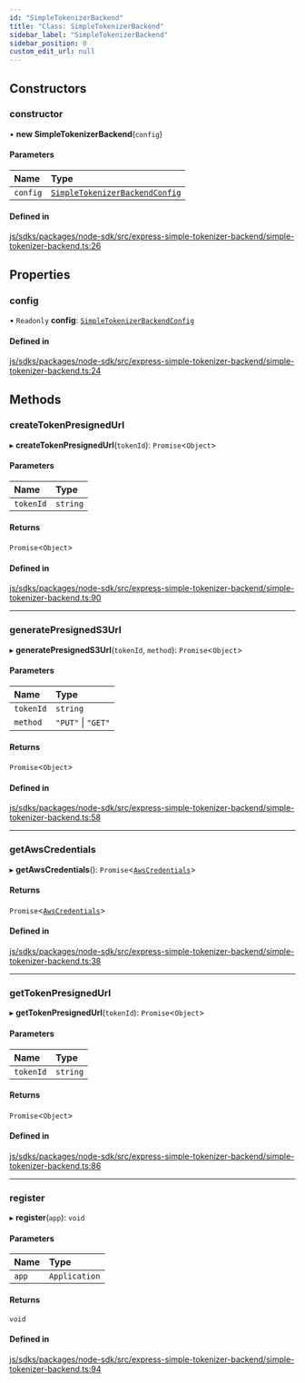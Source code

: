 ```yaml
---
id: "SimpleTokenizerBackend"
title: "Class: SimpleTokenizerBackend"
sidebar_label: "SimpleTokenizerBackend"
sidebar_position: 0
custom_edit_url: null
---
```


## Constructors

### constructor

• **new SimpleTokenizerBackend**(`config`)

#### Parameters

| Name | Type |
| :------ | :------ |
| `config` | [`SimpleTokenizerBackendConfig`](../interfaces/SimpleTokenizerBackendConfig.md) |

#### Defined in

[js/sdks/packages/node-sdk/src/express-simple-tokenizer-backend/simple-tokenizer-backend.ts:26](https://github.com/refinery-labs/lunasec-node-monorepo/blob/f02fbb0/js/sdks/packages/node-sdk/src/express-simple-tokenizer-backend/simple-tokenizer-backend.ts#L26)

## Properties

### config

• `Readonly` **config**: [`SimpleTokenizerBackendConfig`](../interfaces/SimpleTokenizerBackendConfig.md)

#### Defined in

[js/sdks/packages/node-sdk/src/express-simple-tokenizer-backend/simple-tokenizer-backend.ts:24](https://github.com/refinery-labs/lunasec-node-monorepo/blob/f02fbb0/js/sdks/packages/node-sdk/src/express-simple-tokenizer-backend/simple-tokenizer-backend.ts#L24)

## Methods

### createTokenPresignedUrl

▸ **createTokenPresignedUrl**(`tokenId`): `Promise`<`Object`\>

#### Parameters

| Name | Type |
| :------ | :------ |
| `tokenId` | `string` |

#### Returns

`Promise`<`Object`\>

#### Defined in

[js/sdks/packages/node-sdk/src/express-simple-tokenizer-backend/simple-tokenizer-backend.ts:90](https://github.com/refinery-labs/lunasec-node-monorepo/blob/f02fbb0/js/sdks/packages/node-sdk/src/express-simple-tokenizer-backend/simple-tokenizer-backend.ts#L90)

___

### generatePresignedS3Url

▸ **generatePresignedS3Url**(`tokenId`, `method`): `Promise`<`Object`\>

#### Parameters

| Name | Type |
| :------ | :------ |
| `tokenId` | `string` |
| `method` | ``"PUT"`` \| ``"GET"`` |

#### Returns

`Promise`<`Object`\>

#### Defined in

[js/sdks/packages/node-sdk/src/express-simple-tokenizer-backend/simple-tokenizer-backend.ts:58](https://github.com/refinery-labs/lunasec-node-monorepo/blob/f02fbb0/js/sdks/packages/node-sdk/src/express-simple-tokenizer-backend/simple-tokenizer-backend.ts#L58)

___

### getAwsCredentials

▸ **getAwsCredentials**(): `Promise`<[`AwsCredentials`](../interfaces/AwsCredentials.md)\>

#### Returns

`Promise`<[`AwsCredentials`](../interfaces/AwsCredentials.md)\>

#### Defined in

[js/sdks/packages/node-sdk/src/express-simple-tokenizer-backend/simple-tokenizer-backend.ts:38](https://github.com/refinery-labs/lunasec-node-monorepo/blob/f02fbb0/js/sdks/packages/node-sdk/src/express-simple-tokenizer-backend/simple-tokenizer-backend.ts#L38)

___

### getTokenPresignedUrl

▸ **getTokenPresignedUrl**(`tokenId`): `Promise`<`Object`\>

#### Parameters

| Name | Type |
| :------ | :------ |
| `tokenId` | `string` |

#### Returns

`Promise`<`Object`\>

#### Defined in

[js/sdks/packages/node-sdk/src/express-simple-tokenizer-backend/simple-tokenizer-backend.ts:86](https://github.com/refinery-labs/lunasec-node-monorepo/blob/f02fbb0/js/sdks/packages/node-sdk/src/express-simple-tokenizer-backend/simple-tokenizer-backend.ts#L86)

___

### register

▸ **register**(`app`): `void`

#### Parameters

| Name | Type |
| :------ | :------ |
| `app` | `Application` |

#### Returns

`void`

#### Defined in

[js/sdks/packages/node-sdk/src/express-simple-tokenizer-backend/simple-tokenizer-backend.ts:94](https://github.com/refinery-labs/lunasec-node-monorepo/blob/f02fbb0/js/sdks/packages/node-sdk/src/express-simple-tokenizer-backend/simple-tokenizer-backend.ts#L94)
